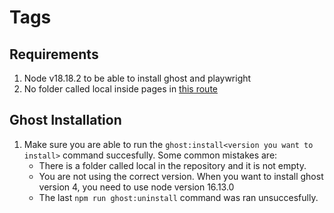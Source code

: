 # Tags

## Requirements

1. Node v18.18.2 to be able to install ghost and playwright
2. No folder called local inside pages in [this route](./pages)

## Ghost Installation

1. Make sure you are able to run the `ghost:install<version you want to install>` command succesfully. Some common mistakes are:
    - There is a folder called local in the repository and it is not empty.
    - You are not using the correct version. 
    When you want to install ghost version 4, you need to use node version 16.13.0
    - The last `npm run ghost:uninstall` command was ran unsuccesfully.